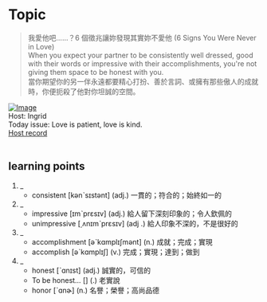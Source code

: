 # Topic

> 我愛他吧......？6 個徵兆讓妳發現其實妳不愛他 (6 Signs You Were Never in Love) <br>
> When you expect your partner to be consistently well dressed, good with their words or impressive with their accomplishments, you're not giving them space to be honest with you. <br>
> 當你期望你的另一伴永遠都要精心打扮、善於言詞、或擁有那些傲人的成就時，你便扼殺了他對你坦誠的空間。 <br>

[![Image](https://cdn.voicetube.com/assets/thumbnails/Le8BNAEtQRA.jpg)](https://www.youtube.com/embed/Le8BNAEtQRA?rel=0&showinfo=0&cc_load_policy=0&controls=1&autoplay=1&iv_load_policy=3&playsinline=1&wmode=transparent&start=68&end=79&enablejsapi=1&origin=https://tw.voicetube.com&widgetid=1)<br>
Host: Ingrid
<br>Today issue: Love is patient, love is kind.
<br>
[Host record](https://cdn.voicetube.com/tmp/everyday_records/ingrid.wang_vt_50297/2867.mp3)
<br><br>
## learning points
1. _
	* consistent [kənˋsɪstənt] (adj.) 一貫的；符合的；始終如一的
2. _
	* impressive [ɪmˋprɛsɪv] (adj.) 給人留下深刻印象的；令人欽佩的
	* unimpressive [͵ʌnɪmˋprɛsɪv] (adj .) 給人印象不深的，不是很好的
3. _
	* accomplishment  [əˋkɑmplɪʃmənt] (n.) 成就；完成；實現
	* accomplish [əˋkɑmplɪʃ] (v.) 完成；實現；達到；做到
4. _
	* honest [ˋɑnɪst] (adj.) 誠實的，可信的
	* To be honest…  [] (.) 老實說
	* honor  [ˋɑnɚ] (n.) 名譽；榮譽；高尚品德
